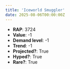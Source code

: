 ```yaml
---
title: 'Iceworld Smuggler'
date: 2025-08-06T00:00:00Z
---
```

- **RAP**: 3724
- **Value**: -1
- **Demand level**: -1
- **Trend**: -1
- **Projected?**: True
- **Hyped?**: True
- **Rare?**: True
